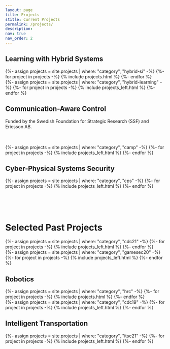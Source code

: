 ```yaml
---
layout: page
title: Projects
stitle: Current Projects
permalink: /projects/
description:
nav: true
nav_order: 2
---
```


<div class="projects">


<!--
<img src="/assets/giff/mavridis_research.gif" class=research onclick="window.open(this.src)" role="button">
-->

<h2 class="category">Learning with Hybrid Systems</h2>


<div class="container">
  <div class="row row-cols-0">
  {%- assign projects = site.projects | where: "category", "hybrid-si" -%}
  {%- for project in projects -%}
    {% include projects.html %}
  {%- endfor %}
  </div>
</div>

<div class="container">
  <div class="row row-cols-0">
  {%- assign projects = site.projects | where: "category", "hybrid-learning" -%}
  {%- for project in projects -%}
    {% include projects_left.html %}
  {%- endfor %}
  </div>
</div>


<h2 class="category">Communication-Aware Control</h2>

Funded by the Swedish Foundation for Strategic Research (SSF) and Ericsson AB.


<br>
<br>

<div class="container">
  <div class="row row-cols-0">
  {%- assign projects = site.projects | where: "category", "camp" -%}
  {%- for project in projects -%}
    {% include projects_left.html %}
  {%- endfor %}
  </div>
</div>




<h2 class="category">Cyber-Physical Systems Security</h2>

<div class="container">
  <div class="row row-cols-0">
  {%- assign projects = site.projects | where: "category", "cps" -%}
  {%- for project in projects -%}
    {% include projects_left.html %}
  {%- endfor %}
  </div>
</div>






<br><br><br>

<h1 class="category">Selected Past Projects</h1>



<div class="container">
  <div class="row row-cols-0">
  {%- assign projects = site.projects | where: "category", "cdc21" -%}
  {%- for project in projects -%}
    {% include projects_left.html %}
  {%- endfor %}
  </div>
</div>

<div class="container">
  <div class="row row-cols-0">
  {%- assign projects = site.projects | where: "category", "gamesec20" -%}
  {%- for project in projects -%}
    {% include projects_left.html %}
  {%- endfor %}
  </div>
</div>






<h2 class="category">Robotics</h2>

<div class="container">
  <div class="row row-cols-0">
  {%- assign projects = site.projects | where: "category", "hrc" -%}
  {%- for project in projects -%}
    {% include projects.html %}
  {%- endfor %}
  </div>
</div>

<div class="container">
  <div class="row row-cols-0">
  {%- assign projects = site.projects | where: "category", "cdc19" -%}
  {%- for project in projects -%}
    {% include projects_left.html %}
  {%- endfor %}
  </div>
</div>




<h2 class="category">Intelligent Transportation</h2>

<div class="container">
  <div class="row row-cols-0">
  {%- assign projects = site.projects | where: "category", "itsc21" -%}
  {%- for project in projects -%}
    {% include projects_left.html %}
  {%- endfor %}
  </div>
</div>







</div>





